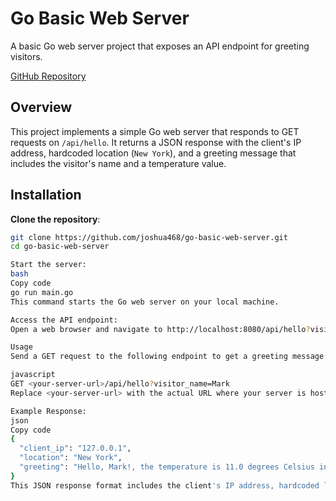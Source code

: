 
# Go Basic Web Server

A basic Go web server project that exposes an API endpoint for greeting visitors.

[GitHub Repository](https://github.com/joshua468/go-basic-web-server)

## Overview

This project implements a simple Go web server that responds to GET requests on `/api/hello`. It returns a JSON response with the client's IP address, hardcoded location (`New York`), and a greeting message that includes the visitor's name and a temperature value.

## Installation

**Clone the repository**:
```bash
git clone https://github.com/joshua468/go-basic-web-server.git
cd go-basic-web-server

Start the server:
bash
Copy code
go run main.go
This command starts the Go web server on your local machine.

Access the API endpoint:
Open a web browser and navigate to http://localhost:8080/api/hello?visitor_name=Mark (replace Mark with any name).

Usage
Send a GET request to the following endpoint to get a greeting message:

javascript
GET <your-server-url>/api/hello?visitor_name=Mark
Replace <your-server-url> with the actual URL where your server is hosted.

Example Response:
json
Copy code
{
  "client_ip": "127.0.0.1",
  "location": "New York",
  "greeting": "Hello, Mark!, the temperature is 11.0 degrees Celsius in New York"
}
This JSON response format includes the client's IP address, hardcoded location (New York), and a greeting message with the visitor's name and temperature.


